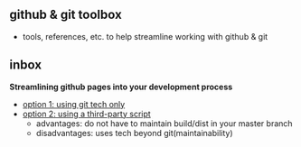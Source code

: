 ## github & git toolbox
  * tools, references, etc. to help streamline working with github & git


## inbox

__Streamlining github pages into your development process__
  * [option 1: using git tech only](https://gist.github.com/cobyism/4730490)
  * [option 2: using a third-party script](https://github.com/X1011/git-directory-deploy )
    * advantages: do not have to maintain build/dist in your master branch
    * disadvantages: uses tech beyond git(maintainability)
